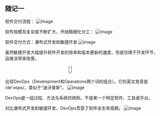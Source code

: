 ## 随记一

软件交付流程：
![image](https://user-images.githubusercontent.com/7018329/132039435-be14f311-d9bf-4aa3-8166-d705271b5dd2.png)

软件规模及复杂度不断扩大，开始精细化分工：
![image](https://user-images.githubusercontent.com/7018329/132040660-1234ffb7-27f7-4f04-88cc-59ac94632881.png)

软件交付方式：瀑布式开发和敏捷开发
![image](https://user-images.githubusercontent.com/7018329/132041131-d75e7192-7f3d-4531-83af-384477c7be77.png)

虽然敏捷开发大幅提升软件开发的效率和版本更新的速度，但是仅限于开发环节，运维没带来改善。

                                 ||
                                 \/

出现DevOps（Development和Operations两个词的组合）。它的英文发音是 /de'vɒps/，类似于“迪沃普斯”。
![image](https://user-images.githubusercontent.com/7018329/132042303-65dda019-d5f4-4c2e-86f4-3046d19add11.png)

DevOps是一组过程、方法与系统的统称，不是某一个特定软件、工具或平台。

对比瀑布式开发和敏捷开发，DevOps贯穿了软件全生命周期。
![image](https://user-images.githubusercontent.com/7018329/132043061-dad8aabc-c7e0-4537-b833-49e437c88039.png)





